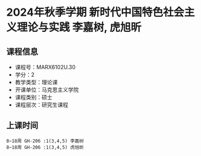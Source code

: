 # 2024年秋季学期 新时代中国特色社会主义理论与实践 李嘉树, 虎旭昕






## 课程信息

- 课程号：MARX6102U.30
- 学分：2
- 教学类型：理论课
- 开课单位：马克思主义学院
- 课程类别：硕士
- 课程层次：研究生课程

## 上课时间

```
8~18周 GH-206 :1(3,4,5) 李嘉树
8~18周 GH-206 :1(3,4,5) 虎旭昕
```

